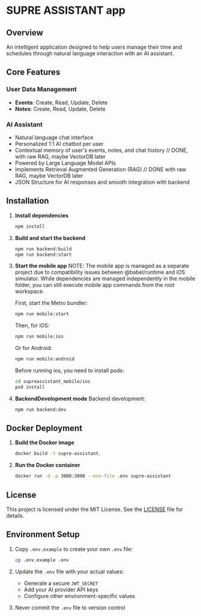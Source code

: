 # SUPRE ASSISTANT app

## Overview

An intelligent application designed to help users manage their time and schedules through natural language interaction with an AI assistant.

## Core Features

### User Data Management
- **Events**: Create, Read, Update, Delete 
- **Notes**: Create, Read, Update, Delete

### AI Assistant
- Natural language chat interface 
- Personalized 1:1 AI chatbot per user
- Contextual memory of user's events, notes, and chat history // DONE, with raw RAG, maybe VectorDB later
- Powered by Large Language Model APIs 
- Implements Retrieval Augmented Generation (RAG) // DONE with raw RAG, maybe VectorDB later
- JSON Structure for AI responses and smooth integration with backend 

## Installation

1. **Install dependencies**
   ```bash
   npm install
   ```

2. **Build and start the backend**
   ```bash
   npm run backend:build
   npm run backend:start
   ```

3. **Start the mobile app**
   NOTE: The mobile app is managed as a separate project due to compatibility issues between @babel/runtime and iOS simulator. While dependencies are managed independently in the mobile folder, you can still execute mobile app commands from the root workspace.

   First, start the Metro bundler:
   ```bash
   npm run mobile:start
   ```

   Then, for iOS:
   ```bash
   npm run mobile:ios
   ```
   
   Or for Android:
   ```bash
   npm run mobile:android
   ```

   Before running ios, you need to install pods:
   ```bash
   cd supreassistant_mobile/ios
   pod install
   ```

4. **BackendDevelopment mode**
   Backend development:
   ```bash
   npm run backend:dev
   ```

## Docker Deployment

1. **Build the Docker image**
   ```bash
   docker build -t supre-assistant.
   ```

2. **Run the Docker container**
   ```bash
   docker run -d -p 3000:3000 --env-file .env supre-assistant
   ```

## License

This project is licensed under the MIT License. See the [LICENSE](LICENSE) file for details.

## Environment Setup

1. Copy `.env.example` to create your own `.env` file:
   ```bash
   cp .env.example .env
   ```

2. Update the `.env` file with your actual values:
   - Generate a secure `JWT_SECRET`
   - Add your AI provider API keys
   - Configure other environment-specific values

3. Never commit the `.env` file to version control

